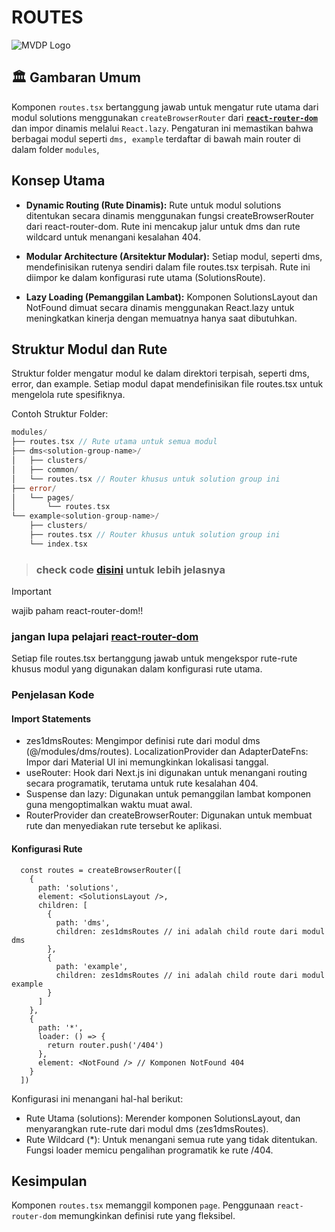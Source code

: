 # ROUTES

![MVDP Logo](https://static.wixstatic.com/media/eb21c1_0189d0cb1beb4ff0b9597d59abdebfac~mv2.png/v1/fill/w_201,h_58,al_c,q_85,usm_0.66_1.00_0.01,enc_auto/Machine%20Vision.png)

## 🏛 ️Gambaran Umum

Komponen `routes.tsx` bertanggung jawab untuk mengatur rute utama dari modul solutions menggunakan `createBrowserRouter` dari [**`react-router-dom`**](https://reactrouter.com/en/main) dan impor dinamis melalui `React.lazy`. Pengaturan ini memastikan bahwa berbagai modul seperti `dms, example` terdaftar di bawah main router di dalam folder `modules`,

## Konsep Utama

- **Dynamic Routing (Rute Dinamis):** Rute untuk modul solutions ditentukan secara dinamis menggunakan fungsi createBrowserRouter dari react-router-dom. Rute ini mencakup jalur untuk dms dan rute wildcard untuk menangani kesalahan 404.

- **Modular Architecture (Arsitektur Modular):** Setiap modul, seperti dms, mendefinisikan rutenya sendiri dalam file routes.tsx terpisah. Rute ini diimpor ke dalam konfigurasi rute utama (SolutionsRoute).

- **Lazy Loading (Pemanggilan Lambat):** Komponen SolutionsLayout dan NotFound dimuat secara dinamis menggunakan React.lazy untuk meningkatkan kinerja dengan memuatnya hanya saat dibutuhkan.

## Struktur Modul dan Rute

Struktur folder mengatur modul ke dalam direktori terpisah, seperti dms, error, dan example. Setiap modul dapat mendefinisikan file routes.tsx untuk mengelola rute spesifiknya.

Contoh Struktur Folder:

```go
modules/
├── routes.tsx // Rute utama untuk semua modul
├── dms<solution-group-name>/
│   ├── clusters/
│   ├── common/
│   └── routes.tsx // Router khusus untuk solution group ini
├── error/
│   └── pages/
│       └── routes.tsx
└── example<solution-group-name>/
    ├── clusters/
    ├── routes.tsx // Router khusus untuk solution group ini
    └── index.tsx
```

> ### check code [**disini**](https://github.com/machine-vision-indonesia/teach-class-fe/tree/main/src/modules) untuk lebih jelasnya


> [!IMPORTANT]
> wajib paham react-router-dom!!
> ### jangan lupa pelajari [react-router-dom](https://reactrouter.com/en/main)

Setiap file routes.tsx bertanggung jawab untuk mengekspor rute-rute khusus modul yang digunakan dalam konfigurasi rute utama.

### Penjelasan Kode

#### Import Statements

- zes1dmsRoutes: Mengimpor definisi rute dari modul dms (@/modules/dms/routes).
LocalizationProvider dan AdapterDateFns: Impor dari Material UI ini memungkinkan lokalisasi tanggal.
- useRouter: Hook dari Next.js ini digunakan untuk menangani routing secara programatik, terutama untuk rute kesalahan 404.
- Suspense dan lazy: Digunakan untuk pemanggilan lambat komponen guna mengoptimalkan waktu muat awal.
- RouterProvider dan createBrowserRouter: Digunakan untuk membuat rute dan menyediakan rute tersebut ke aplikasi.

#### Konfigurasi Rute

```tsx
  const routes = createBrowserRouter([
    {
      path: 'solutions',
      element: <SolutionsLayout />,
      children: [
        {
          path: 'dms',
          children: zes1dmsRoutes // ini adalah child route dari modul dms
        },
        {
          path: 'example',
          children: zes1dmsRoutes // ini adalah child route dari modul example
        }
      ]
    },
    {
      path: '*',
      loader: () => {
        return router.push('/404')
      },
      element: <NotFound /> // Komponen NotFound 404
    }
  ])
```

Konfigurasi ini menangani hal-hal berikut:

- Rute Utama (solutions): Merender komponen SolutionsLayout, dan menyarangkan rute-rute dari modul dms (zes1dmsRoutes).
- Rute Wildcard (*): Untuk menangani semua rute yang tidak ditentukan. Fungsi loader memicu pengalihan programatik ke rute /404.

## Kesimpulan

Komponen `routes.tsx` memanggil komponen `page`. Penggunaan `react-router-dom` memungkinkan definisi rute yang fleksibel.
